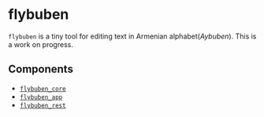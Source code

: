 # flybuben
`flybuben` is a tiny tool for editing text in Armenian alphabet(*Aybuben*).
This is a work on progress.

## Components
- [`flybuben_core`](./flybuben_core/README.md)
- [`flybuben_app`](./flybuben_app/README.md)
- [`flybuben_rest`](./flybuben_rest/README.md)
